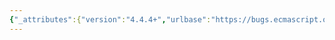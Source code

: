 ```yaml
---
{"_attributes":{"version":"4.4.4+","urlbase":"https://bugs.ecmascript.org/","maintainer":"dherman@mozilla.com"},"bug":{"bug_id":4304,"creation_ts":"2015-04-16 14:52:00 -0700","short_desc":"9.2.9 GetOption, 9.2.10 GetNumberOption","delta_ts":"2015-04-16 20:09:43 -0700","product":"Internationalization - ECMA-402","component":"Specification","version":"Edition 2.0 drafts","rep_platform":"All","op_sys":"All","bug_status":"RESOLVED","resolution":"FIXED","priority":"Normal","bug_severity":"normal","everconfirmed":true,"reporter":{"uid":"andrebargull","name":"André Bargull"},"assigned_to":{"uid":"waldron.rick","name":"Rick Waldron"},"cc":"waldron.rick","long_desc":[{"commentid":14259,"comment_count":0,"who":{"uid":"andrebargull","name":"André Bargull"},"bug_when":"2015-04-16 14:52:23 -0700","thetext":"9.2.9 GetOption (options, property, type, values, fallback)\n\nStep 5.b.ii: Unnecessary ReturnIfAbrupt, ToBoolean is not fallible\n\nStep 5d.i: Omit \"then\"\n\n\n\n9.2.10 GetNumberOption (options, property, minimum, maximum, fallback)\n\nStep 5.c (labelled ii): Wrong indentation"}]}}
---
```

